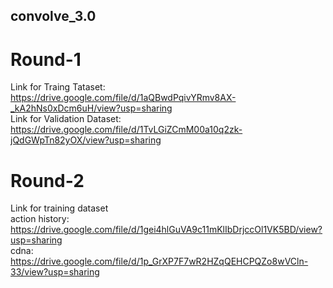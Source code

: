 ## convolve_3.0

# Round-1
Link for Traing Tataset: https://drive.google.com/file/d/1aQBwdPqivYRmv8AX-_kA2hNs0xDcm6uH/view?usp=sharing <br>
Link for Validation Dataset: https://drive.google.com/file/d/1TvLGiZCmM00a10q2zk-jQdGWpTn82yOX/view?usp=sharing <br>

# Round-2
Link for training dataset <br>
action history: https://drive.google.com/file/d/1gei4hlGuVA9c11mKlIbDrjccOl1VK5BD/view?usp=sharing <br>
cdna: https://drive.google.com/file/d/1p_GrXP7F7wR2HZqQEHCPQZo8wVCln-33/view?usp=sharing
